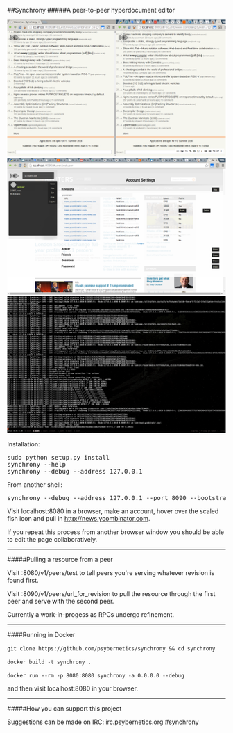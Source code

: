 ##Synchrony
#####A peer-to-peer hyperdocument editor

![Alt text](doc/img/synchrony1.png?raw=true "Collaborative Editor")
![Alt text](doc/img/synchrony2.png?raw=true "Revision Management")
![Alt text](doc/img/synchrony3.png?raw=true "Distributed HTTP")

Installation:
<pre>
sudo python setup.py install
synchrony --help
synchrony --debug --address 127.0.0.1
</pre>
From another shell:
<pre>
synchrony --debug --address 127.0.0.1 --port 8090 --bootstrap 127.0.0.1:8080
</pre>

Visit localhost:8080 in a browser, make an account, hover over the scaled fish icon and
pull in http://news.ycombinator.com.

If you repeat this process from another browser window you should be able to edit the page collaboratively.

---

#####Pulling a resource from a peer

Visit :8080/v1/peers/test to tell peers you're serving whatever revision is found first.

Visit :8090/v1/peers/url_for_revision to pull the resource through the first peer and serve with the second peer.

Currently a work-in-progess as RPCs undergo refinement.

----

####Running in Docker

`git clone https://github.com/psybernetics/synchrony && cd synchrony`

`docker build -t synchrony .`

`docker run --rm -p 8080:8080 synchrony -a 0.0.0.0 --debug`

and then visit localhost:8080 in your browser.

----

#####How you can support this project

Suggestions can be made on IRC: irc.psybernetics.org #synchrony
